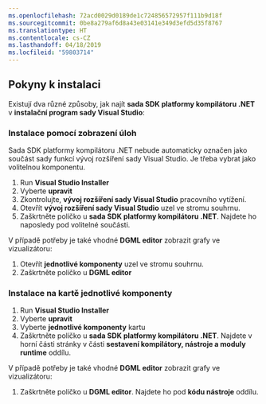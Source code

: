 ```yaml
---
ms.openlocfilehash: 72acd0029d0189de1c724856572957f111b9d18f
ms.sourcegitcommit: 0be8a279af6d8a43e03141e349d3efd5d35f8767
ms.translationtype: HT
ms.contentlocale: cs-CZ
ms.lasthandoff: 04/18/2019
ms.locfileid: "59803714"
---
```

## <a name="installation-instructions"></a>Pokyny k instalaci 

Existují dva různé způsoby, jak najít **sada SDK platformy kompilátoru .NET** v **instalační program sady Visual Studio**:

### <a name="install-using-the-workloads-view"></a>Instalace pomocí zobrazení úloh

Sada SDK platformy kompilátoru .NET nebude automaticky označen jako součást sady funkcí vývoj rozšíření sady Visual Studio. Je třeba vybrat jako volitelnou komponentu.

1. Run **Visual Studio Installer** 
1. Vyberte **upravit** 
1. Zkontrolujte, **vývoj rozšíření sady Visual Studio** pracovního vytížení.
1. Otevřít **vývoj rozšíření sady Visual Studio** uzel ve stromu souhrnu.
1. Zaškrtněte políčko u **sada SDK platformy kompilátoru .NET**. Najdete ho naposledy pod volitelné součásti.

V případě potřeby je také vhodné **DGML editor** zobrazit grafy ve vizualizátoru:

1. Otevřít **jednotlivé komponenty** uzel ve stromu souhrnu.
1. Zaškrtněte políčko u **DGML editor**

### <a name="install-using-the-individual-components-tab"></a>Instalace na kartě jednotlivé komponenty

1. Run **Visual Studio Installer** 
1. Vyberte **upravit** 
1. Vyberte **jednotlivé komponenty** kartu 
1. Zaškrtněte políčko u **sada SDK platformy kompilátoru .NET**. Najdete v horní části stránky v části **sestavení kompilátory, nástroje a moduly runtime** oddílu.

V případě potřeby je také vhodné **DGML editor** zobrazit grafy ve vizualizátoru:

1. Zaškrtněte políčko u **DGML editor**. Najdete ho pod **kódu nástroje** oddílu.
